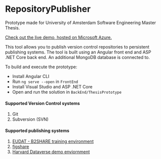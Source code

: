 # RepositoryPublisher
Prototype made for University of Amsterdam Software Engineering Master Thesis.

[Check out the live demo, hosted on Microsoft Azure.](https://repopublisher.z6.web.core.windows.net/)

This tool allows you to publish version control repositories to persistent publishing systems. The tool is built using an Angular front end and ASP .NET Core back end. An additional MongoDB database is connected to.

To build and execute the prototype:

* Install Angular CLI
* Run ```ng serve --open``` in ```FrontEnd```
* Install Visual Studio and ASP .NET Core
* Open and run the solution in ```BackEnd/ThesisPrototype```

#### Supported Version Control systems
1. Git
2. Subversion (SVN)

#### Supported publishing systems
1. [EUDAT - B2SHARE training environment](https://trng-b2share.eudat.eu/)
2. [figshare](https://figshare.com/)
3. [Harvard Dataverse demo enviornment](https://demo.dataverse.org/)
